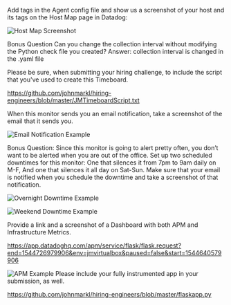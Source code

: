 Add tags in the Agent config file and show us a screenshot of your host and its tags on the Host Map page in Datadog:

![Host Map Screenshot](https://github.com/johnmarkl/hiring-engineers/blob/master/HostMapTagsScreenshot.png?raw=true "Host Map Screenshot")

Bonus Question Can you change the collection interval without modifying the Python check file you created?
Answer: collection interval is changed in the .yaml file

Please be sure, when submitting your hiring challenge, to include the script that you've used to create this Timeboard.

https://github.com/johnmarkl/hiring-engineers/blob/master/JMTimeboardScript.txt

When this monitor sends you an email notification, take a screenshot of the email that it sends you.

![Email Notification Example](https://github.com/johnmarkl/hiring-engineers/blob/master/JMEmailNotificationScreenshot.png?raw=true "Email Notification Example")

Bonus Question: Since this monitor is going to alert pretty often, you don’t want to be alerted when you are out of the office. Set up two scheduled downtimes for this monitor:
One that silences it from 7pm to 9am daily on M-F,
And one that silences it all day on Sat-Sun.
Make sure that your email is notified when you schedule the downtime and take a screenshot of that notification.

![Overnight Downtime Example](https://github.com/johnmarkl/hiring-engineers/blob/master/OvernightDowntimeEmailScreenshot.png?raw=true "Overnight Downtime Example")

![Weekend Downtime Example](https://github.com/johnmarkl/hiring-engineers/blob/master/WeekendDowntimeEmailScreenshot.png?raw=true "Weekend Downtime Example")

Provide a link and a screenshot of a Dashboard with both APM and Infrastructure Metrics.

https://app.datadoghq.com/apm/service/flask/flask.request?end=1544726979906&env=jmvirtualbox&paused=false&start=1544640579906

![APM Example](https://github.com/johnmarkl/hiring-engineers/blob/master/APMmetricsScreenshot.png?raw=true "APM Example")
Please include your fully instrumented app in your submission, as well.

https://github.com/johnmarkl/hiring-engineers/blob/master/flaskapp.py

